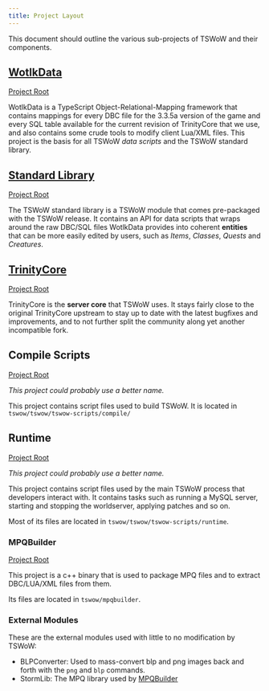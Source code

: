 ```yaml
---
title: Project Layout
---
```


This document should outline the various sub-projects of TSWoW and their components.

## [WotlkData](WotlkData.md)

[Project Root](https://github.com/tswow/tswow/tree/master/tswow-scripts/wotlkdata)

WotlkData is a TypeScript Object-Relational-Mapping framework that contains mappings for every DBC file for the 3.3.5a version of the game and every SQL table available for the current revision of TrinityCore that we use, and also contains some crude tools to modify client Lua/XML files. This project is the basis for all TSWoW _data scripts_ and the TSWoW standard library.

## [Standard Library](StandardLibrary.md)

[Project Root](https://github.com/tswow/tswow-stdlib)

The TSWoW standard library is a TSWoW module that comes pre-packaged with the TSWoW release. It contains an API for data scripts that wraps around the raw DBC/SQL files WotlkData provides into coherent **entities** that can be more easily edited by users, such as _Items_, _Classes_, _Quests_ and _Creatures_.

## [TrinityCore](TrinityCore.md)

[Project Root](https://github.com/tswow/TrinityCore/tree/tswow)

TrinityCore is the **server core** that TSWoW uses. It stays fairly close to the original TrinityCore upstream to stay up to date with the latest bugfixes and improvements, and to not further split the community along yet another incompatible fork. 

## Compile Scripts

[Project Root](https://github.com/tswow/tswow/tree/master/tswow-scripts/compile)

_This project could probably use a better name._

This project contains script files used to build TSWoW. It is located in `tswow/tswow/tswow-scripts/compile/`

## Runtime

[Project Root](https://github.com/tswow/tswow/tree/master/tswow-scripts/Runtime)

_This project could probably use a better name._

This project contains script files used by the main TSWoW process that developers interact with. It contains tasks such as running a MySQL server, starting and stopping the worldserver, applying patches and so on.

Most of its files are located in `tswow/tswow/tswow-scripts/runtime`.

### MPQBuilder

[Project Root](https://github.com/tswow/tswow/tree/master/mpqbuilder)

This project is a c++ binary that is used to package MPQ files and to extract DBC/LUA/XML files from them. 

Its files are located in `tswow/mpqbuilder`.

### External Modules

These are the external modules used with little to no modification by TSWoW:

- BLPConverter: Used to mass-convert blp and png images back and forth with the `png` and `blp` commands.
- StormLib: The MPQ library used by [MPQBuilder](#MPQBuilder)